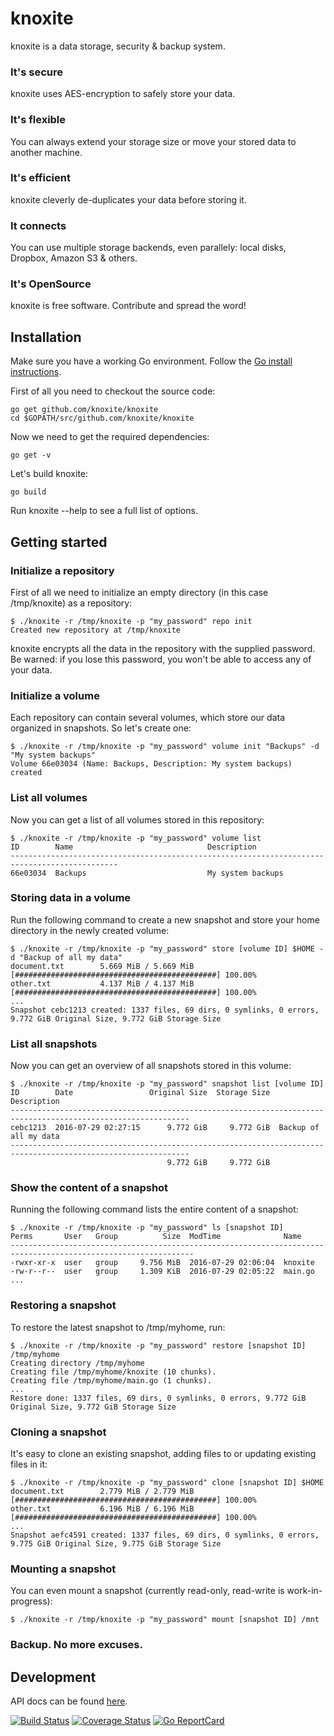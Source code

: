 knoxite
=======

knoxite is a data storage, security & backup system.

### It's secure
knoxite uses AES-encryption to safely store your data.
### It's flexible
You can always extend your storage size or move your stored data to another machine.
### It's efficient
knoxite cleverly de-duplicates your data before storing it.
### It connects
You can use multiple storage backends, even parallely: local disks, Dropbox, Amazon S3 & others.
### It's OpenSource
knoxite is free software. Contribute and spread the word!

## Installation

Make sure you have a working Go environment. Follow the [Go install instructions](http://golang.org/doc/install.html).

First of all you need to checkout the source code:

    go get github.com/knoxite/knoxite
    cd $GOPATH/src/github.com/knoxite/knoxite

Now we need to get the required dependencies:

    go get -v

Let's build knoxite:

    go build

Run knoxite --help to see a full list of options.

## Getting started

### Initialize a repository
First of all we need to initialize an empty directory (in this case /tmp/knoxite) as a repository:

```
$ ./knoxite -r /tmp/knoxite -p "my_password" repo init
Created new repository at /tmp/knoxite
```

knoxite encrypts all the data in the repository with the supplied password. Be
warned: if you lose this password, you won't be able to access any of your data.

### Initialize a volume
Each repository can contain several volumes, which store our data organized in snapshots. So let's create one:

```
$ ./knoxite -r /tmp/knoxite -p "my_password" volume init "Backups" -d "My system backups"
Volume 66e03034 (Name: Backups, Description: My system backups) created
```

### List all volumes
Now you can get a list of all volumes stored in this repository:

```
$ ./knoxite -r /tmp/knoxite -p "my_password" volume list
ID        Name                              Description                                       
----------------------------------------------------------------------------------------------
66e03034  Backups                           My system backups
```

### Storing data in a volume
Run the following command to create a new snapshot and store your home directory in the newly created volume:

```
$ ./knoxite -r /tmp/knoxite -p "my_password" store [volume ID] $HOME -d "Backup of all my data"
document.txt        5.669 MiB / 5.669 MiB [#############################################] 100.00%
other.txt           4.137 MiB / 4.137 MiB [#############################################] 100.00%
...
Snapshot cebc1213 created: 1337 files, 69 dirs, 0 symlinks, 0 errors, 9.772 GiB Original Size, 9.772 GiB Storage Size
```

### List all snapshots
Now you can get an overview of all snapshots stored in this volume:

```
$ ./knoxite -r /tmp/knoxite -p "my_password" snapshot list [volume ID]
ID        Date                 Original Size  Storage Size  Description                                       
--------------------------------------------------------------------------------------------------------------
cebc1213  2016-07-29 02:27:15      9.772 GiB     9.772 GiB  Backup of all my data                             
--------------------------------------------------------------------------------------------------------------
                                   9.772 GiB     9.772 GiB
```

### Show the content of a snapshot
Running the following command lists the entire content of a snapshot:

```
$ ./knoxite -r /tmp/knoxite -p "my_password" ls [snapshot ID]
Perms       User   Group          Size  ModTime              Name                                              
---------------------------------------------------------------------------------------------------------------
-rwxr-xr-x  user   group     9.756 MiB  2016-07-29 02:06:04  knoxite                                           
-rw-r--r--  user   group     1.309 KiB  2016-07-29 02:05:22  main.go                                           
...
```

### Restoring a snapshot
To restore the latest snapshot to /tmp/myhome, run:

```
$ ./knoxite -r /tmp/knoxite -p "my_password" restore [snapshot ID] /tmp/myhome
Creating directory /tmp/myhome
Creating file /tmp/myhome/knoxite (10 chunks).
Creating file /tmp/myhome/main.go (1 chunks).
...
Restore done: 1337 files, 69 dirs, 0 symlinks, 0 errors, 9.772 GiB Original Size, 9.772 GiB Storage Size
```

### Cloning a snapshot
It's easy to clone an existing snapshot, adding files to or updating existing files in it:

```
$ ./knoxite -r /tmp/knoxite -p "my_password" clone [snapshot ID] $HOME
document.txt        2.779 MiB / 2.779 MiB [#############################################] 100.00%
other.txt           6.196 MiB / 6.196 MiB [#############################################] 100.00%
...
Snapshot aefc4591 created: 1337 files, 69 dirs, 0 symlinks, 0 errors, 9.775 GiB Original Size, 9.775 GiB Storage Size
```

### Mounting a snapshot
You can even mount a snapshot (currently read-only, read-write is work-in-progress):

```
$ ./knoxite -r /tmp/knoxite -p "my_password" mount [snapshot ID] /mnt
```

### Backup. No more excuses.

## Development

API docs can be found [here](http://godoc.org/github.com/knoxite/knoxite).

[![Build Status](https://secure.travis-ci.org/knoxite/knoxite.png)](http://travis-ci.org/knoxite/knoxite)
[![Coverage Status](https://coveralls.io/repos/github/knoxite/knoxite/badge.svg?branch=master)](https://coveralls.io/github/knoxite/knoxite?branch=master)
[![Go ReportCard](http://goreportcard.com/badge/knoxite/knoxite)](http://goreportcard.com/report/knoxite/knoxite)
